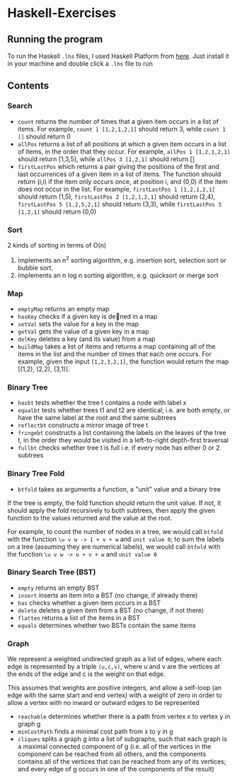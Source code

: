 # Haskell-Exercises

## Running the program

To run the Haskell `.lhs` files, I used Haskell Platform from <a href='https://www.haskell.org/platform/'>here</a>. Just install it in your machine and double click a `.lhs` file to run

## Contents

### Search

- `count` returns the number of times that a given item occurs in a list of items. For example, `count 1 [1,2,1,2,1]` should return 3, while `count 1 []` should return 0
- `allPos` returns a list of all positions at which a given item occurs in a list of items, in the order that they occur. For example, `allPos 1 [1,2,1,2,1]` should return [1,3,5], while `allPos 3 [1,2,1]` should return []
- `firstLastPos` which returns a pair giving the positions of the first and
last occurrences of a given item in a list of items. The function should return (i,i) if the item only occurs once, at position i, and (0,0) if the item does not occur in the list. For example, `firstLastPos 1 [1,2,1,2,1]` should return (1,5), `firstLastPos 2 [1,2,1,2,1]` should return (2,4), `firstLastPos 5 [1,2,5,2,1]` should return (3,3), while `firstLastPos 3 [1,2,1]` should return (0,0)

### Sort

2 kinds of sorting in terms of O(n)
1. implements an n<sup>2</sup> sorting algorithm, e.g. insertion sort, selection sort or bubble sort.
2. implements an n log n sorting algorithm, e.g. quicksort or merge sort

### Map

- `emptyMap` returns an empty map
- `hasKey` checks if a given key is dened in a map
- `setVal` sets the value for a key in the map
- `getVal` gets the value of a given key in a map
- `delKey` deletes a key (and its value) from a map
- `buildMap` takes a list of items and returns a map containing all of the items in the list and the number of times that each one occurs. For example, given the input `[1,2,3,2,1]`, the function would return the map [(1,2), (2,2), (3,1)].

### Binary Tree

- `hasbt` tests whether the tree t contains a node with label x
- `equalbt` tests whether trees t1 and t2 are identical; i.e. are both empty, or have the same label at the root and the same subtrees
- `reflectbt` constructs a mirror image of tree t
- `fringebt` constructs a list containing the labels on the leaves of the tree t, in the order they would be visited in a left-to-right depth-first traversal
- `fullbt` checks whether tree t is full i.e. if every node has either 0 or 2 subtrees

### Binary Tree Fold

- `btfold` takes as arguments a function, a "unit" value and a binary tree

If the tree is empty, the fold function should return the unit value.
If not, it should apply the fold recursively to both subtrees, then apply the given function to the values returned and the value at the root. 

For example, to count the number of nodes in a tree, we would call `btfold` with the function `\u v w -> 1 + v + w` and `unit value 0`; to sum the labels on a tree (assuming they are numerical labels), we would call `btfold` with the function `\u v w -> u + v + w` and `unit value 0`

### Binary Search Tree (BST)

- `empty` returns an empty BST
- `insert` inserts an item into a BST (no change, if already there)
- `has` checks whether a given item occurs in a BST
- `delete` deletes a given item from a BST (no change, if not there)
- `flatten` returns a list of the items in a BST
- `equals` determines whether two BSTs contain the same items

### Graph

We represent a weighted undirected graph as a list of edges, where each edge is represented by a triple `(u,c,v)`, where u and v are the vertices at the ends of the edge and c is the weight on that edge.

This assumes that weights are positive integers, and allow a self-loop (an edge with the same start and end vertex) with a weight of zero in order to allow a vertex with no inward or outward edges to be represented

- `reachable` determines whether there is a path from vertex x to vertex y in graph g
- `minCostPath` finds a minimal cost path from x to y in g
- `cliques` splits a graph g into a list of subgraphs, such that each graph is a maximal connected component of g (i.e. all of the vertices in the component can be reached from all others, and the components contains all of the vertices that can be reached from any of its vertices; and every edge of g occurs in one of the components of the result)
